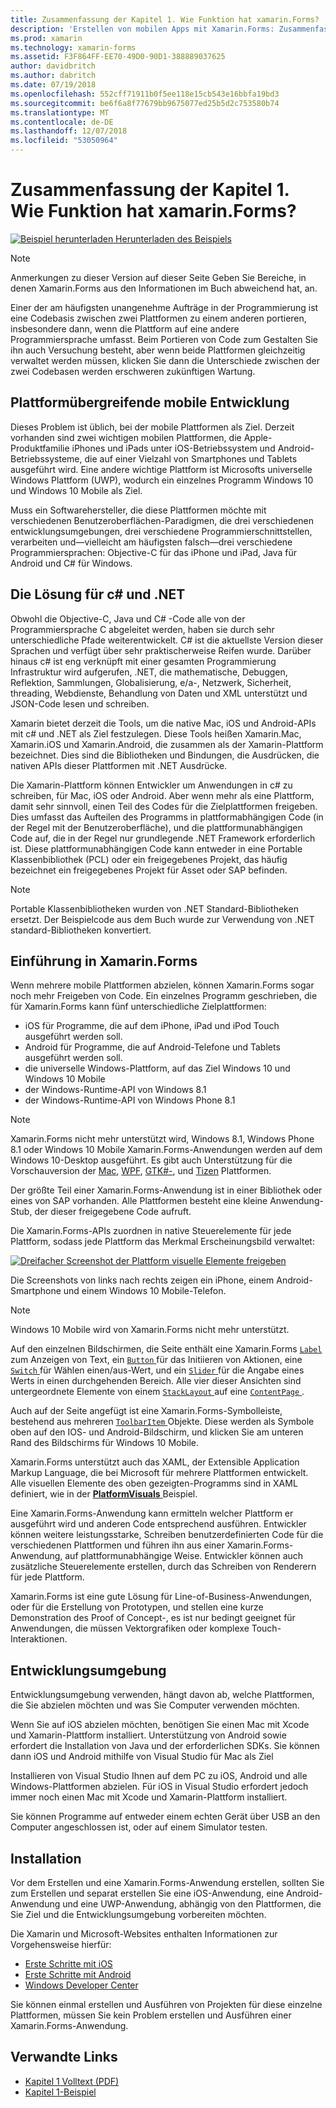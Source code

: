 ```yaml
---
title: Zusammenfassung der Kapitel 1. Wie Funktion hat xamarin.Forms?
description: 'Erstellen von mobilen Apps mit Xamarin.Forms: Zusammenfassung der Kapitel 1. Wie Funktion hat xamarin.Forms?'
ms.prod: xamarin
ms.technology: xamarin-forms
ms.assetid: F3F864FF-EE70-49D0-90D1-388889037625
author: davidbritch
ms.author: dabritch
ms.date: 07/19/2018
ms.openlocfilehash: 552cff71911b0f5ee118e15cb543e16bbfa19bd3
ms.sourcegitcommit: be6f6a8f77679bb9675077ed25b5d2c753580b74
ms.translationtype: MT
ms.contentlocale: de-DE
ms.lasthandoff: 12/07/2018
ms.locfileid: "53050964"
---
```

# <a name="summary-of-chapter-1-how-does-xamarinforms-fit-in"></a>Zusammenfassung der Kapitel 1. Wie Funktion hat xamarin.Forms?

[![Beispiel herunterladen](~/media/shared/download.png) Herunterladen des Beispiels](https://github.com/xamarin/xamarin-forms-book-samples/tree/master/Chapter01)

> [!NOTE]
> Anmerkungen zu dieser Version auf dieser Seite Geben Sie Bereiche, in denen Xamarin.Forms aus den Informationen im Buch abweichend hat, an.

Einer der am häufigsten unangenehme Aufträge in der Programmierung ist eine Codebasis zwischen zwei Plattformen zu einem anderen portieren, insbesondere dann, wenn die Plattform auf eine andere Programmiersprache umfasst. Beim Portieren von Code zum Gestalten Sie ihn auch Versuchung besteht, aber wenn beide Plattformen gleichzeitig verwaltet werden müssen, klicken Sie dann die Unterschiede zwischen der zwei Codebasen werden erschweren zukünftigen Wartung.

## <a name="cross-platform-mobile-development"></a>Plattformübergreifende mobile Entwicklung

Dieses Problem ist üblich, bei der mobile Plattformen als Ziel. Derzeit vorhanden sind zwei wichtigen mobilen Plattformen, die Apple-Produktfamilie iPhones und iPads unter iOS-Betriebssystem und Android-Betriebssysteme, die auf einer Vielzahl von Smartphones und Tablets ausgeführt wird. Eine andere wichtige Plattform ist Microsofts universelle Windows Plattform (UWP), wodurch ein einzelnes Programm Windows 10 und Windows 10 Mobile als Ziel.

Muss ein Softwarehersteller, die diese Plattformen möchte mit verschiedenen Benutzeroberflächen-Paradigmen, die drei verschiedenen entwicklungsumgebungen, drei verschiedene Programmierschnittstellen, verarbeiten und&mdash;vielleicht am häufigsten falsch&mdash;drei verschiedene Programmiersprachen: Objective-C für das iPhone und iPad, Java für Android und C# für Windows.

## <a name="the-c-and-net-solution"></a>Die Lösung für c# und .NET

Obwohl die Objective-C, Java und C# -Code alle von der Programmiersprache C abgeleitet werden, haben sie durch sehr unterschiedliche Pfade weiterentwickelt. C# ist die aktuellste Version dieser Sprachen und verfügt über sehr praktischerweise Reifen wurde. Darüber hinaus c# ist eng verknüpft mit einer gesamten Programmierung Infrastruktur wird aufgerufen, .NET, die mathematische, Debuggen, Reflektion, Sammlungen, Globalisierung, e/a-, Netzwerk, Sicherheit, threading, Webdienste, Behandlung von Daten und XML unterstützt und JSON-Code lesen und schreiben.

Xamarin bietet derzeit die Tools, um die native Mac, iOS und Android-APIs mit c# und .NET als Ziel festzulegen. Diese Tools heißen Xamarin.Mac, Xamarin.iOS und Xamarin.Android, die zusammen als der Xamarin-Plattform bezeichnet. Dies sind die Bibliotheken und Bindungen, die Ausdrücken, die nativen APIs dieser Plattformen mit .NET Ausdrücke.

Die Xamarin-Plattform können Entwickler um Anwendungen in c# zu schreiben, für Mac, iOS oder Android. Aber wenn mehr als eine Plattform, damit sehr sinnvoll, einen Teil des Codes für die Zielplattformen freigeben. Dies umfasst das Aufteilen des Programms in plattformabhängigen Code (in der Regel mit der Benutzeroberfläche), und die plattformunabhängigen Code auf, die in der Regel nur grundlegende .NET Framework erforderlich ist. Diese plattformunabhängigen Code kann entweder in eine Portable Klassenbibliothek (PCL) oder ein freigegebenes Projekt, das häufig bezeichnet ein freigegebenes Projekt für Asset oder SAP befinden.

> [!NOTE]
> Portable Klassenbibliotheken wurden von .NET Standard-Bibliotheken ersetzt. Der Beispielcode aus dem Buch wurde zur Verwendung von .NET standard-Bibliotheken konvertiert.

## <a name="introducing-xamarinforms"></a>Einführung in Xamarin.Forms

Wenn mehrere mobile Plattformen abzielen, können Xamarin.Forms sogar noch mehr Freigeben von Code. Ein einzelnes Programm geschrieben, die für Xamarin.Forms kann fünf unterschiedliche Zielplattformen:

- iOS für Programme, die auf dem iPhone, iPad und iPod Touch ausgeführt werden soll.
- Android für Programme, die auf Android-Telefone und Tablets ausgeführt werden soll.
- die universelle Windows-Plattform, auf das Ziel Windows 10 und Windows 10 Mobile
- der Windows-Runtime-API von Windows 8.1
- der Windows-Runtime-API von Windows Phone 8.1

> [!NOTE]
> Xamarin.Forms nicht mehr unterstützt wird, Windows 8.1, Windows Phone 8.1 oder Windows 10 Mobile Xamarin.Forms-Anwendungen werden auf dem Windows 10-Desktop ausgeführt. Es gibt auch Unterstützung für die Vorschauversion der [Mac](~/xamarin-forms/platform/mac.md), [WPF](~/xamarin-forms/platform/wpf.md), [GTK#-](~/xamarin-forms/platform/gtk.md), und [Tizen](/xamarin-forms/platform/tizen.md) Plattformen.

Der größte Teil einer Xamarin.Forms-Anwendung ist in einer Bibliothek oder eines von SAP vorhanden. Alle Plattformen besteht eine kleine Anwendung-Stub, der dieser freigegebene Code aufruft.

Die Xamarin.Forms-APIs zuordnen in native Steuerelemente für jede Plattform, sodass jede Plattform das Merkmal Erscheinungsbild verwaltet:

[![Dreifacher Screenshot der Plattform visuelle Elemente freigeben](images/ch01fg03-small.png "Xamarin.Forms Controls on Each Platform")](images/ch01fg03-large.png#lightbox "Xamarin.Forms Controls on Each Platform")

Die Screenshots von links nach rechts zeigen ein iPhone, einem Android-Smartphone und einem Windows 10 Mobile-Telefon.

> [!NOTE]
> Windows 10 Mobile wird von Xamarin.Forms nicht mehr unterstützt.

Auf den einzelnen Bildschirmen, die Seite enthält eine Xamarin.Forms [ `Label` ](xref:Xamarin.Forms.Label) zum Anzeigen von Text, ein [ `Button` ](xref:Xamarin.Forms.Button) für das Initiieren von Aktionen, eine [ `Switch` ](xref:Xamarin.Forms.Switch) für Wählen einen/aus-Wert, und ein [ `Slider` ](xref:Xamarin.Forms.Slider) für die Angabe eines Werts in einen durchgehenden Bereich. Alle vier dieser Ansichten sind untergeordnete Elemente von einem [ `StackLayout` ](xref:Xamarin.Forms.StackLayout) auf eine [ `ContentPage` ](xref:Xamarin.Forms.ContentPage).

Auch auf der Seite angefügt ist eine Xamarin.Forms-Symbolleiste, bestehend aus mehreren [ `ToolbarItem` ](xref:Xamarin.Forms.ToolbarItem) Objekte. Diese werden als Symbole oben auf den IOS- und Android-Bildschirm, und klicken Sie am unteren Rand des Bildschirms für Windows 10 Mobile.

Xamarin.Forms unterstützt auch das XAML, der Extensible Application Markup Language, die bei Microsoft für mehrere Plattformen entwickelt. Alle visuellen Elemente des oben gezeigten-Programms sind in XAML definiert, wie in der [ **PlatformVisuals** ](https://github.com/xamarin/xamarin-forms-book-samples/tree/master/Chapter01/PlatformVisuals) Beispiel.

Eine Xamarin.Forms-Anwendung kann ermitteln welcher Plattform er ausgeführt wird und anderen Code entsprechend ausführen. Entwickler können weitere leistungsstarke, Schreiben benutzerdefinierten Code für die verschiedenen Plattformen und führen ihn aus einer Xamarin.Forms-Anwendung, auf plattformunabhängige Weise. Entwickler können auch zusätzliche Steuerelemente erstellen, durch das Schreiben von Renderern für jede Plattform.

Xamarin.Forms ist eine gute Lösung für Line-of-Business-Anwendungen, oder für die Erstellung von Prototypen, und stellen eine kurze Demonstration des Proof of Concept-, es ist nur bedingt geeignet für Anwendungen, die müssen Vektorgrafiken oder komplexe Touch-Interaktionen.

## <a name="your-development-environment"></a>Entwicklungsumgebung

Entwicklungsumgebung verwenden, hängt davon ab, welche Plattformen, die Sie abzielen möchten und was Sie Computer verwenden möchten.

Wenn Sie auf iOS abzielen möchten, benötigen Sie einen Mac mit Xcode und Xamarin-Plattform installiert. Unterstützung von Android sowie erfordert die Installation von Java und der erforderlichen SDKs. Sie können dann iOS und Android mithilfe von Visual Studio für Mac als Ziel

Installieren von Visual Studio Ihnen auf dem PC zu iOS, Android und alle Windows-Plattformen abzielen. Für iOS in Visual Studio erfordert jedoch immer noch einen Mac mit Xcode und Xamarin-Plattform installiert.

Sie können Programme auf entweder einem echten Gerät über USB an den Computer angeschlossen ist, oder auf einem Simulator testen.

## <a name="installation"></a>Installation

Vor dem Erstellen und eine Xamarin.Forms-Anwendung erstellen, sollten Sie zum Erstellen und separat erstellen Sie eine iOS-Anwendung, eine Android-Anwendung und eine UWP-Anwendung, abhängig von den Plattformen, die Sie Ziel und die Entwicklungsumgebung vorbereiten möchten.

Die Xamarin und Microsoft-Websites enthalten Informationen zur Vorgehensweise hierfür:

- [Erste Schritte mit iOS](~/ios/get-started/index.md)
- [Erste Schritte mit Android](~/android/get-started/index.md)
- [Windows Developer Center](http://dev.windows.com)

Sie können einmal erstellen und Ausführen von Projekten für diese einzelne Plattformen, müssen Sie kein Problem erstellen und Ausführen einer Xamarin.Forms-Anwendung.

## <a name="related-links"></a>Verwandte Links

- [Kapitel 1 Volltext (PDF)](https://download.xamarin.com/developer/xamarin-forms-book/XamarinFormsBook-Ch01-Apr2016.pdf)
- [Kapitel 1-Beispiel](https://github.com/xamarin/xamarin-forms-book-samples/tree/master/Chapter01)
